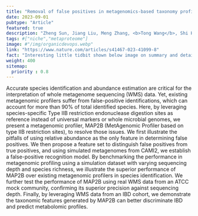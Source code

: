 ```yaml
---
title: "Removal of false positives in metagenomics-based taxonomy profiling via targeting Type IIB restriction sites"
date: 2023-09-01
pubtype: "Article"
featured: true
description: "Zheng Sun, Jiang Liu, Meng Zhang, <b>Tong Wang</b>, Shi Huang, Scott T. Weiss, Yang-Yu Liu, <i><b>Nature Communications</b>, 2023</i>"
tags: #["niche","metaproteome"]
image: #"/img/organicdevops.webp"
link: "https://www.nature.com/articles/s41467-023-41099-8"
fact: "Interesting little tidbit shown below image on summary and detail page"
weight: 400
sitemap:
  priority : 0.8
---
```


Accurate species identification and abundance estimation are critical for the interpretation of whole metagenome sequencing (WMS) data. Yet, existing metagenomic profilers suffer from false-positive identifications, which can account for more than 90% of total identified species. Here, by leveraging species-specific Type IIB restriction endonuclease digestion sites as reference instead of universal markers or whole microbial genomes, we present a metagenomic profiler, MAP2B (MetAgenomic Profiler based on type IIB restriction sites), to resolve those issues. We first illustrate the pitfalls of using relative abundance as the only feature in determining false positives. We then propose a feature set to distinguish false positives from true positives, and using simulated metagenomes from CAMI2, we establish a false-positive recognition model. By benchmarking the performance in metagenomic profiling using a simulation dataset with varying sequencing depth and species richness, we illustrate the superior performance of MAP2B over existing metagenomic profilers in species identification. We further test the performance of MAP2B using real WMS data from an ATCC mock community, confirming its superior precision against sequencing depth. Finally, by leveraging WMS data from an IBD cohort, we demonstrate the taxonomic features generated by MAP2B can better discriminate IBD and predict metabolomic profiles.
